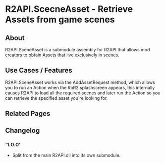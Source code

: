 # R2API.ScecneAsset - Retrieve Assets from game scenes

## About

R2API.SceneAsset is a submodule assembly for R2API that allows mod creators to obtain Assets that live exclusively in scenes. 

## Use Cases / Features

R2API.SceneAsset works via the AddAssetRequest method, which allows you to run an Action when the RoR2 splashscreen appears, this internally causes R2API to load all the required scenes and later run the Action so you can retrieve the specified asset you're looking for.

## Related Pages

## Changelog

### '1.0.0'
* Split from the main R2API.dll into its own submodule.
